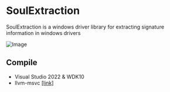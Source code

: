 # SoulExtraction
SoulExtraction is a windows driver library for extracting signature information in windows drivers

![Image](https://user-images.githubusercontent.com/13917777/218314197-c8537819-f311-4d76-9bf6-3ddae87409fe.png)


## Compile
- Visual Studio 2022 & WDK10
- llvm-msvc [[link]](https://github.com/NewWorldComingSoon/llvm-msvc-build)
